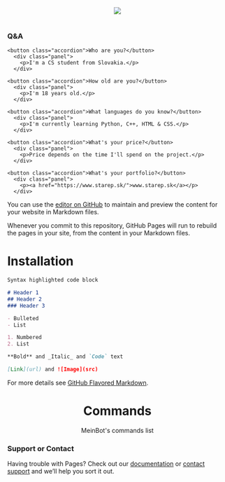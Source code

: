 <div align="center">

<img align="center" src="https://southpark-online.nl/assets/images/clips/cartmans-rally.jpg">

</div>

<br>


<div class="qaa">
  <h3 id="qna">Q&A</h3>

    <button class="accordion">Who are you?</button>
      <div class="panel">
        <p>I'm a CS student from Slovakia.</p>
      </div>

    <button class="accordion">How old are you?</button>
      <div class="panel">
        <p>I'm 18 years old.</p>
      </div>

    <button class="accordion">What languages do you know?</button>
      <div class="panel">
        <p>I'm currently learning Python, C++, HTML & CSS.</p>
      </div>

    <button class="accordion">What's your price?</button>
      <div class="panel">
        <p>Price depends on the time I'll spend on the project.</p>
      </div>

    <button class="accordion">What's your portfolio?</button>
      <div class="panel">
        <p><a href="https://www.starep.sk/">www.starep.sk</a></p>
      </div>

</div>


You can use the [editor on GitHub](https://github.com/Daydream404/MeinBot/edit/gh-pages/index.md) to maintain and preview the content for your website in Markdown files.

Whenever you commit to this repository, GitHub Pages will run to rebuild the pages in your site, from the content in your Markdown files.

# Installation


```markdown
Syntax highlighted code block

# Header 1
## Header 2
### Header 3

- Bulleted
- List

1. Numbered
2. List

**Bold** and _Italic_ and `Code` text

[Link](url) and ![Image](src)
```

For more details see [GitHub Flavored Markdown](https://guides.github.com/features/mastering-markdown/).


<div align="center">

# Commands

MeinBot's commands list

</div>


### Support or Contact

Having trouble with Pages? Check out our [documentation](https://docs.github.com/categories/github-pages-basics/) or [contact support](https://github.com/contact) and we’ll help you sort it out.
